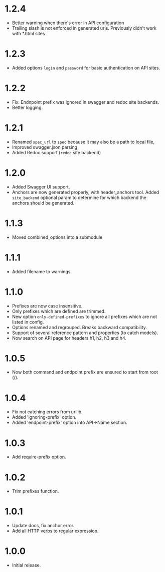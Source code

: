 # 1.2.4

-   Better warning when there's error in API configuration
-   Trailing slash is not enforced in generated urls. Previously didn't work with *.html sites

# 1.2.3

-   Added options `login` and `password` for basic authentication on API sites.

# 1.2.2

-   Fix: Endnpoint prefix was ignored in swagger and redoc site backends.
-   Better logging.

# 1.2.1

-   Renamed `spec_url` to `spec` because it may also be a path to local file,
-   Improved swagger.json parsing
-   Added Redoc support (`redoc` site backend)

# 1.2.0

-   Added Swagger UI support,
-   Anchors are now generated properly, with header_anchors tool. Added `site_backend` optional param to determine for which backend the anchors should be generated.

# 1.1.3

-   Moved combined_options into a submodule

# 1.1.1

-   Added filename to warnings.

# 1.1.0

-   Prefixes are now case insensitive.
-   Only prefixes which are defined are trimmed.
-   New option `only-defined-prefixes` to ignore all prefixes which are not listed in config.
-   Options renamed and regrouped. Breaks backward compatibility.
-   Support of several reference pattern and properties (to catch models).
-   Now search on API page for headers h1, h2, h3 and h4.

# 1.0.5

-   Now both command and endpoint prefix are ensured to start from root (/).

# 1.0.4

-   Fix not catching errors from urllib.
-   Added 'ignoring-prefix' option.
-   Added 'endpoint-prefix' option into API->Name section.

# 1.0.3

-   Add require-prefix option.

# 1.0.2

-   Trim prefixes function.

# 1.0.1

-   Update docs, fix anchor error.
-   Add all HTTP verbs to regular expression.

# 1.0.0

-   Initial release.
